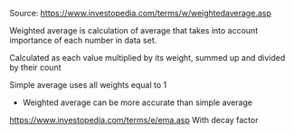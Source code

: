 Source: https://www.investopedia.com/terms/w/weightedaverage.asp

Weighted average is calculation of average that takes into account importance of each number in data set. 

Calculated as each value multiplied by its weight, summed up and divided by their count

Simple average uses all weights equal to 1

- Weighted average can be more accurate than simple average


https://www.investopedia.com/terms/e/ema.asp
With decay factor